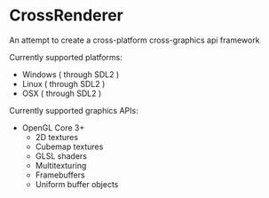 # CrossRenderer

An attempt to create a cross-platform cross-graphics api framework

Currently supported platforms:
- Windows ( through SDL2 )
- Linux ( through SDL2 )
- OSX  ( through SDL2 )

Currently supported graphics APIs:
- OpenGL Core 3+
	- 2D textures
	- Cubemap textures
	- GLSL shaders
	- Multitexturing
	- Framebuffers
	- Uniform buffer objects

